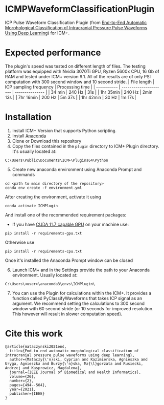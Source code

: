 # ICMPWaveformClassificationPlugin
ICP Pulse Waveform Classification Plugin (from [End-to-End Automatic Morphological Classification of Intracranial Pressure Pulse Waveforms Using Deep Learning](https://ieeexplore.ieee.org/document/9453152)) for ICM+.

# Expected performance

The plugin's speed was tested on different length of files. The testing platform was equipped with Nvidia 3070Ti GPU, Ryzen 5600x CPU, 16 Gb of RAM and tested under ICM+ version 9.1. All of the results are of only PSI computation with 300 second window and 10 second stride.
| File length | ICP sampling frequency | Processing time |
| ----------- | ---------------------- | --------------- |
| 34 min | 240 Hz | 31s |
| 1hr 35min | 240 Hz | 2min 13s |
| 7hr 16min | 200 Hz | 5m 37s |
| 1hr 42min | 30 Hz | 1m 17s |


# Installation
1. Install ICM+ Version that supports Python scripting.
2. Install [Anaconda](https://www.anaconda.com/) 
3. Clone or Download this repository
4. Copy the files contained in the ```plugin``` directory to ICM+ Plugin directory. It's usually located at:
```
C:\Users\Public\Documents\ICM+\Plugins64\Python
```
5. Create new anaconda environment using Anaconda Prompt and commands
```
cd <path to main directory of the repository>
conda env create -f environment.yml
```
After creating the environment, activate it using
```
conda activate ICMPlugin
```
And install one of the recommended requirement packages:
 - If you have [CUDA 11.7 capable GPU](https://docs.nvidia.com/deploy/cuda-compatibility/index.html) on your machine use:
 ```
 pip install -r requirements-gpu.txt
 ```
 Otherwise use
 ```
 pip install -r requirements-cpu.txt
 ```

 Once it's installed the Anaconda Prompt window can be closed

6. Launch ICM+ and in the Settings provide the path to your Anaconda environment. Usually located at:
```
C:\Users\<user>\anaconda3\envs\ICMPlugin\
```
7. You can use the Plugin for calculations within the ICM+.
It provides a function called PyClassifyWaveforms that takes ICP signal as an argument.
We recommend setting the calculations to 300 second window with 60 second stride (or 10 seconds for improved resolution. This however will result in slower computation speed).

# Cite this work
```
@article{mataczynski2021end,
  title={End-to-end automatic morphological classification of intracranial pressure pulse waveforms using deep learning},
  author={Mataczy{\'n}ski, Cyprian and Kazimierska, Agnieszka and Uryga, Agnieszka and Burzy{\'n}ska, Ma{\l}gorzata and Rusiecki, Andrzej and Kasprowicz, Magdalena},
  journal={IEEE Journal of Biomedical and Health Informatics},
  volume={26},
  number={2},
  pages={494--504},
  year={2021},
  publisher={IEEE}
}
```